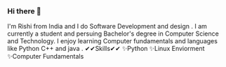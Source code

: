 ### Hi there 👋
I'm Rishi from India and I do Software Development and design . I am currently a student and persuing Bachelor's degree in Computer Science and Technology. I enjoy learning Computer fundamentals and languages like Python C++ and java .
✔✔Skills✔✔
✨Python
✨Linux Enviorment
✨Computer Fundamentals
